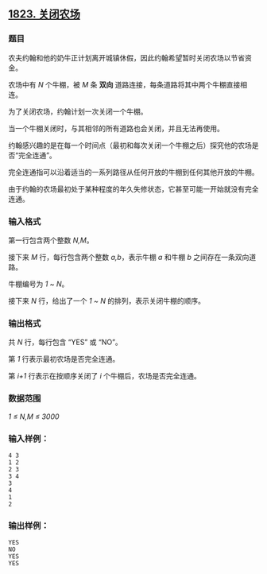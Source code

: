 ## [1823. 关闭农场](https://www.acwing.com/problem/content/1825/)

### 题目

农夫约翰和他的奶牛正计划离开城镇休假，因此约翰希望暂时关闭农场以节省资金。

农场中有 *N* 个牛棚，被 *M* 条 **双向** 道路连接，每条道路将其中两个牛棚直接相连。

为了关闭农场，约翰计划一次关闭一个牛棚。

当一个牛棚关闭时，与其相邻的所有道路也会关闭，并且无法再使用。

约翰感兴趣的是在每一个时间点（最初和每次关闭一个牛棚之后）探究他的农场是否“完全连通”。

完全连通指可以沿着适当的一系列路径从任何开放的牛棚到任何其他开放的牛棚。

由于约翰的农场最初处于某种程度的年久失修状态，它甚至可能一开始就没有完全连通。

### 输入格式

第一行包含两个整数 *N,M*。

接下来 *M* 行，每行包含两个整数 *a,b*，表示牛棚 *a* 和牛棚 *b* 之间存在一条双向道路。

牛棚编号为 *1 ~ N*。

接下来 *N* 行，给出了一个 *1 ~ N* 的排列，表示关闭牛棚的顺序。

### 输出格式

共 *N* 行，每行包含 “YES” 或 “NO”。

第 *1* 行表示最初农场是否完全连通。

第 *i+1* 行表示在按顺序关闭了 *i* 个牛棚后，农场是否完全连通。

### 数据范围

*1 ≤ N,M ≤ 3000*

### 输入样例：

```
4 3
1 2
2 3
3 4
3
4
1
2
```

### 输出样例：

```
YES
NO
YES
YES
```
